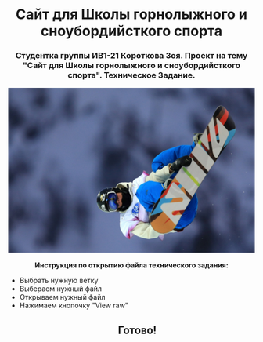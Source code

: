 <h1 align="center">Сайт для Школы горнолыжного и сноубордийсткого спорта</h1> 
<h3 align="center">Студентка группы ИВ1-21 Короткова Зоя. Проект на тему "Сайт для Школы горнолыжного и сноубордийсткого спорта". Техническое Задание.</h3>
<img src="https://github.com/ZoiaKorotkova/project_ski_and_snowboard_school/blob/TZ/025.jpg">
<p align="center"><b>Инструкция по открытию файла технического задания:</b></p>
<ul>
  <li> Выбрать нужную ветку </li>
  <li> Выбераем нужный файл </li>
  <li> Открываем нужный файл </li>
  <li> Нажимаем кнопочку "View raw" </li>
<h2 align="center"> Готово! </h2>
